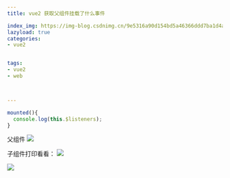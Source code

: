 ```yaml
---
title: vue2 获取父组件挂载了什么事件

index_img: https://img-blog.csdnimg.cn/9e5316a90d154bd5a46366ddd7ba1d4a.png
lazyload: true
categories:
- vue2


tags:
- vue2
- web



---
```






```javascript
mounted(){
  console.log(this.$listeners);
}
```

父组件
![](https://img-blog.csdnimg.cn/9e5316a90d154bd5a46366ddd7ba1d4a.png)

子组件打印看看：
![](https://img-blog.csdnimg.cn/7c2cbe1a8b024a6a9b782cbd62bfd48e.png)


![](https://img-blog.csdnimg.cn/a320da4b4cb14ba59643bce68dae0b24.png)
